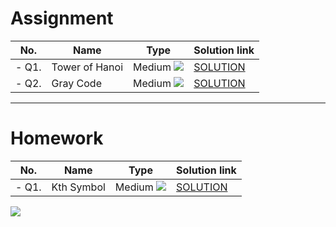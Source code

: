 # Assignment

| No.   | Name           | Type                                                        | Solution link                                                          |
|-------|----------------|-------------------------------------------------------------|------------------------------------------------------------------------|
| - Q1. | Tower of Hanoi | Medium [![](https://img.shields.io/badge/-MEDIUM-yellow)]() | [SOLUTION](src/main/java/com/scaler/dsa/assignement/TowerofHanoi.java) |
| - Q2. | Gray Code      | Medium [![](https://img.shields.io/badge/-MEDIUM-yellow)]() | [SOLUTION](src/main/java/com/scaler/dsa/assignement/GrayCode.java)     |

*** 

# Homework

| No.   | Name       | Type                                                        | Solution link                                                    |
|-------|------------|-------------------------------------------------------------|------------------------------------------------------------------|
| - Q1. | Kth Symbol | Medium [![](https://img.shields.io/badge/-MEDIUM-yellow)]() | [SOLUTION](src/main/java/com/scaler/dsa/homework/KthSymbol.java) |

[![](https://img.shields.io/badge/github-blue?style=for-the-badge)](https://github.com/pashmash372)

 